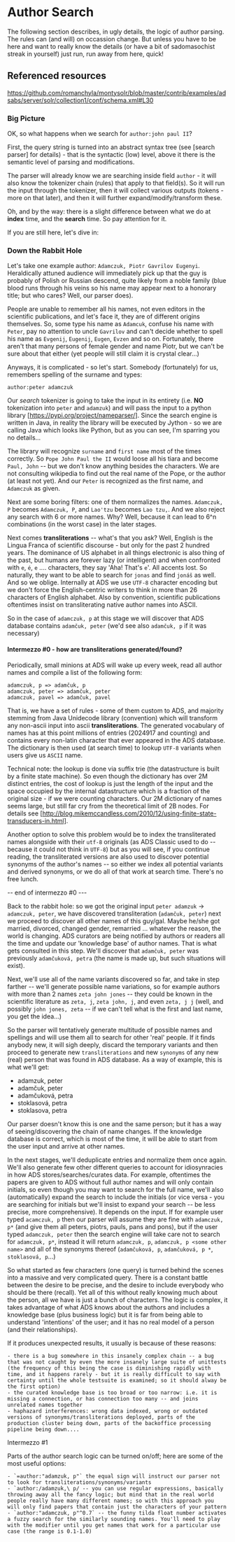 

# Author Search

The following section describes, in ugly details, the logic of author parsing. The rules can (and will) on occassion change. But unless you have to be here and want to really know the details (or have a bit of sadomasochist streak in yourself) just run, run away from here, quick!


## Referenced resources

https://github.com/romanchyla/montysolr/blob/master/contrib/examples/adsabs/server/solr/collection1/conf/schema.xml#L30



### Big Picture

OK, so what happens when we search for `author:john paul II`? 


First, the query string is turned into an abstract syntax tree (see [search parser] for details) - that is the syntactic (low) level, above it there is the semantic level of parsing and modifications. 

The parser will already know we are searching inside field `author` - it will also know the tokenizer chain (rules) that apply to that field(s). So it will run the input through the tokenizer, then it will collect various outputs (tokens - more on that later), and then it will further expand/modify/transform these.

Oh, and by the way: there is a slight difference between what we do at **index** time, and the **search** time. So pay attention for it.


If you are still here, let's dive in:


### Down the Rabbit Hole

Let's take one example author: `Adamczuk, Piotr Gavrilov Eugenyi`. Heraldically attuned audience will immediately pick up that the guy is probably of Polish or Russian descend, quite likely from a noble family (blue blood runs through his veins so his name may appear next to a honorary title; but who cares? Well, our parser does). 

People are unable to remember all his names, not even editors in the scientific publications, and let's face it, they are of different origins themselves. So, some type his name as `Adamcuk`, confuse his name with `Peter`, pay no attention to uncle `Gavrilov` and can't decide whether to spell his name as `Evgenij`, `Eugenij`, `Eugen`, `Evzen` and so on. Fortunately, there aren't that many persons of female gender and name Piotr, but we can't be sure about that either (yet people will still claim it is crystal clear...)

Anyways, it is complicated - so let's start. Somebody (fortunately) for us, remembers spelling of the surname and types:


`author:peter adamczuk`


Our *search* tokenizer is going to take the input in its entirety (i.e. **NO** tokenization into `peter` and `adamzuk`) and will pass the input to a python library [https://pypi.org/project/nameparser/]. Since the search engine is written in Java, in reality the library will be executed by Jython - so we are calling Java which looks like Python, but as you can see, I'm sparring you no details...

The library will recognize `surname` and `first name` most of the times correctly. So `Pope John Paul the II` would loose all his tiara and become `Paul, John` -- but we don't know anything besides the characters. We are not consulting wikipedia to find out the real name of the Pope, or the author (at least not yet). And our `Peter` is recognized as the first name, and `Adamczuk` as given.

Next are some boring filters: one of them normalizes the names. `Adamczuk,               P` becomes `Adamczuk, P`, and `Lao'tzu` becomes `Lao tzu,`. And we also reject any search with 6 or more names. Why? Well, because it can lead to 6^n combinations (in the worst case) in the later stages.

Next comes **transliterations** -- what's that you ask? Well, English is the Lingua Franca of scientific discourse - but only for the past 2 hundred years. The dominance of US alphabet in all things electronic is also thing of the past, but humans are forever lazy (or intelligent) and when confronted with `e`, `é`, `e` .... characters, they say 'Aha! That's `e`'. All accents lost. So naturally, they want to be able to search for `jonas` and find `jonáš` as well. And so we oblige. Internally at ADS we use `UTF-8` character encoding but we don't force the English-centric writers to think in more than 26 characters of English alphabet. Also by convention, scientific publications oftentimes insist on transliterating native author names into ASCII.

So in the case of `adamczuk, p` at this stage we will discover that ADS database contains `adamčuk, peter` (we'd see also `adamčuk, p` if it was necessary)


#### Intermezzo #0 - how are transliterations generated/found?

Periodically, small minions at ADS will wake up every week, read all author names and compile a list of the following form:

```
adamczuk, p => adamčuk, p
adamczuk, peter => adamčuk, peter
adamczuk, pavel => adamčuk, pavel
```

That is, we have a set of rules - some of them custom to ADS, and majority stemming from Java Unidecode library (convention) which will transform any non-ascii input into ascii **transliterations**. The generated vocabulary of names has at this point millions of entries (2024917 and counting) and contains every non-latin character that ever appeared in the ADS database. The dictionary is then used (at search time) to lookup `UTF-8` variants when users give us `ASCII` name.

Technical note: the lookup is done via suffix trie (the datastructure is built by a finite state machine). So even though the dictionary has over 2M distinct entries, the cost of lookup is just the length of the input and the space occupied by the internal datastructure which is a fraction of the original size - if we were counting characters. Our 2M dictionary of names seems large, but still far cry from the theoretical limit of 2B nodes. For details see [http://blog.mikemccandless.com/2010/12/using-finite-state-transducers-in.html]. 

Another option to solve this problem would be to index the transliterated names alongside with their `utf-8` originals (as ADS Classic used to do -- because it could not think in `UTF-8`) but as you will see, if you continue reading, the transliterated versions are also used to discover potential synonyms of the author's names -- so either we index all potential variants and derived synonyms, or we do all of that work at search time. There's no free lunch.

-- end of intermezzo #0 ---



Back to the rabbit hole: so we got the original input `peter adamzuk` -> `adamczuk, peter`, we have discovered transliteration (`adamčuk, peter`) next we proceed to discover all other names of this guy/gal. Maybe he/she got married, divorced, changed gender, remarried ... whatever the reason, the world is changing. ADS curators are being notified by authors or readers all the time and update our 'knowledge base' of author names. That is what gets consulted in this step. We'll discover that `adamčuk, peter` was previously `adamčuková, petra` (the name is made up, but such situations will exist).

Next, we'll use all of the name variants discovered so far, and take in step farther -- we'll generate possible name variations, so for example authors with more than 2 names `zeta john jones` -- they could be known in the scientific literature as `zeta, j`, `zeta john, j`, and even `zeta, j j` (well, and possibly `john jones, zeta` -- if we can't tell what is the first and last name, you get the idea...)

So the parser will tentatively generate multitude of possible names and spellings and will use them all to search for other 'real' people. If it finds anybody new, it will sigh deeply, discard the temporary variants and then proceed to generate new `transliterations` and new `synonyms` of any new (real) person that was found in ADS database. As a way of example, this is what we'll get:

- adamzuk, peter
- adamčuk, peter
- adamčuková, petra
- stoklasová, petra
- stoklasova, petra

Our parser doesn't know this is one and the same person; but it has a way of seeing/discovering the chain of name changes. If the knowledge database is correct, which is most of the time, it will be able to start from the user input and arrive at other names. 

In the next stages, we'll deduplicate entries and normalize them once again. We'll also generate few other different queries to account for idiosynracies in how ADS stores/searches/curates data. For example, oftentimes the papers are given to ADS without full author names and will only contain initials, so even though you may want to search for the full name, we'll also (automatically) expand the search to include the initials (or vice versa - you are searching for initials but we'll insist to expand your search -- be less precise, more comprehensive). It depends on the input. If for example user typed `acamczuk, p` then our parser will assume they are fine with `adamczuk, p*` (and give them all peters, piotrs, pauls, pans and pons), but if the user typed `adamczuk, peter` then the search engine will take care not to search for `adamczuk, p*`, instead it will return `adamczuk, p`, `adamczuk, p <some other name>` and all of the synonyms thereof (`adamčuková, p`, `adamčuková, p *`, `stoklasová, p`...)

So what started as few characters (one query) is turned behind the scenes into a massive and very complicated query. There is a constant battle between the desire to be precise, and the desire to include everybody who should be there (recall). Yet all of this without really knowing much about the person, all we have is just a bunch of characters. The logic is complex, it takes advantage of what ADS knows about the authors and includes a knowledge base (plus business logic) but it is far from being able to understand 'intentions' of the user; and it has no real model of a person (and their relationships).

If it produces unexpected results, it usually is because of these reasons:

    - there is a bug somewhere in this insanely complex chain -- a bug that was not caught by even the more insanely large suite of unittests (the frequency of this being the case is diminishing rapidly with time, and it happens rarely - but it is really difficult to say with certainty until the whole testsuite is examined; so it should alway be the first option)
    - the curated knowledge base is too broad or too narrow: i.e. it is missing a connection, or has connection too many -- and joins unrelated names together
    - haphazard interferences: wrong data indexed, wrong or outdated versions of synonyms/transliterations deployed, parts of the production cluster being down, parts of the backoffice processing pipeline being down....


Intermezzo #1

Parts of the author search logic can be turned on/off; here are some of the most useful options:

    - `=author:"adamzuk, p"` the equal sign will instruct our parser not to look for transliterations/synonyms/variants
    - `author:/adamzuk,\ p/ -- you can use regular expressions, basically throwing away all the fancy logic; but mind that in the real world people really have many different names; so with this approach you will only find papers that contain just the characters of your pattern
    - `author:"adamczuk, p"^0.7` -- the funny tilda float number activates a fuzzy search for the similarly sounding names. You'll need to play with the modifier until you get names that work for a particular use case (the range is 0.1-1.0)
